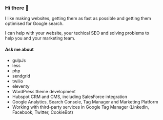 ### Hi there 👋

I like making websites, getting them as fast as possible and getting them optimised for Google search.

I can help with your website, your techical SEO and solving problems to help you and your marketing team.

#### Ask me about

- gulpJs
- less
- php
- sendgrid
- twilio
- eleventy
- WordPress theme development
- Hubspot CRM and CMS, including SalesForce integration
- Google Analytics, Search Console, Tag Manager and Marketing Platform
- Working with third-party services in Google Tag Manager (LinkedIn, Facebook, Twitter, CookieBot)

<!--
**onebitrocket/onebitrocket** is a ✨ _special_ ✨ repository because its `README.md` (this file) appears on your GitHub profile.

Here are some ideas to get you started:

- 🔭 I’m currently working on ...
- 🌱 I’m currently learning ...
- 👯 I’m looking to collaborate on ...
- 🤔 I’m looking for help with ...
- 💬 Ask me about ...
- 📫 How to reach me: ...
- 😄 Pronouns: ...
- ⚡ Fun fact: ...
-->
